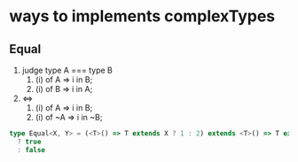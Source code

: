 # ways to implements complexTypes

## Equal

1. judge type A === type B
   1. (i) of A => i in B;
   2. (i) of B => i in A;
2. <=>
   1. (i) of A => i in B;
   2. (i) of ~A => i in ~B;

```typescript
type Equal<X, Y> = (<T>() => T extends X ? 1 : 2) extends <T>() => T extends Y ? 1 : 2
  ? true
  : false

```
